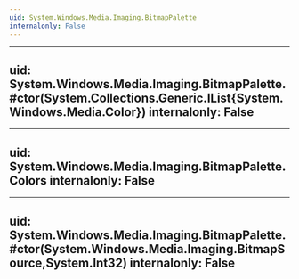 ```yaml
---
uid: System.Windows.Media.Imaging.BitmapPalette
internalonly: False
---
```


---
uid: System.Windows.Media.Imaging.BitmapPalette.#ctor(System.Collections.Generic.IList{System.Windows.Media.Color})
internalonly: False
---

---
uid: System.Windows.Media.Imaging.BitmapPalette.Colors
internalonly: False
---

---
uid: System.Windows.Media.Imaging.BitmapPalette.#ctor(System.Windows.Media.Imaging.BitmapSource,System.Int32)
internalonly: False
---
